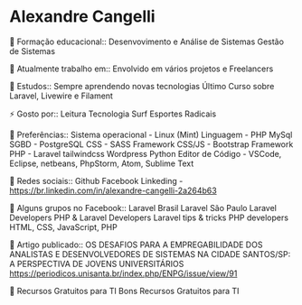 # Alexandre Cangelli

🌱 Formação educacional::
Desenvovimento e Análise de Sistemas
Gestão de Sistemas

🔭 Atualmente trabalho em::
Envolvido em vários projetos e Freelancers

🌱 Estudos::
Sempre aprendendo novas tecnologias
Último Curso sobre Laravel, Livewire e Filament

⚡ Gosto por::
Leitura
Tecnologia
Surf
Esportes Radicais

👯 Preferências::
 Sistema operacional - Linux (Mint)
 Linguagem - PHP
 MySql
 SGBD - PostgreSQL
 CSS - SASS
 Framework CSS/JS - Bootstrap
 Framework PHP - Laravel
 tailwindcss 
 Wordpress
 Python
 Editor de Código - VSCode, Eclipse, netbeans, PhpStorm, Atom, Sublime Text

 💬 Redes sociais::
 Github
 Facebook
 Linkeding - https://br.linkedin.com/in/alexandre-cangelli-2a264b63

🤔 Alguns grupos no Facebook::
Laravel Brasil
Laravel São Paulo
Laravel Developers
PHP & Laravel Developers
Laravel tips & tricks
PHP developers
HTML, CSS, JavaScript, PHP

🌱 Artigo publicado::
OS DESAFIOS PARA A EMPREGABILIDADE DOS ANALISTAS E DESENVOLVEDORES DE SISTEMAS NA CIDADE SANTOS/SP: A PERSPECTIVA DE JOVENS UNIVERSITÁRIOS
https://periodicos.unisanta.br/index.php/ENPG/issue/view/91

🌱 Recursos Gratuitos para TI
Bons Recursos Gratuitos para TI


